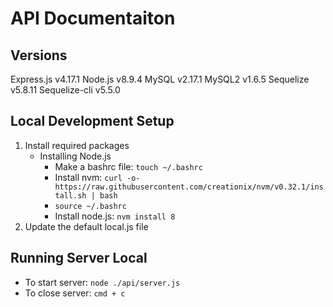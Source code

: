 # API Documentaiton

## Versions
Express.js v4.17.1
Node.js v8.9.4
MySQL v2.17.1
MySQL2 v1.6.5
Sequelize v5.8.11
Sequelize-cli v5.5.0


## Local Development Setup
1. Install required packages
    - Installing Node.js
        - Make a bashrc file: `touch ~/.bashrc`
        - Install nvm: `curl -o- https://raw.githubusercontent.com/creationix/nvm/v0.32.1/install.sh | bash`
        - `source ~/.bashrc`
        - Install node.js: `nvm install 8`
2. Update the default local.js file

## Running Server Local
- To start server: `node ./api/server.js`
- To close server: `cmd + c`
